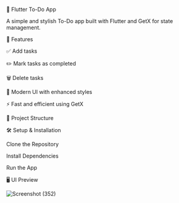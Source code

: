 📝 Flutter To-Do App

A simple and stylish To-Do app built with Flutter and GetX for state management.

🚀 Features

✅ Add tasks

✏️ Mark tasks as completed

🗑 Delete tasks

🎨 Modern UI with enhanced styles

⚡ Fast and efficient using GetX

📂 Project Structure

🛠 Setup & Installation

Clone the Repository

Install Dependencies

Run the App

🖥 UI Preview

![Screenshot (352)](https://github.com/user-attachments/assets/ee68db1f-394e-4219-8aef-0988b22e056b)
